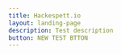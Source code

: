 ```yaml
---
title: Hackespett.io
layout: landing-page
description: Test description 
button: NEW TEST BTTON
---
```


